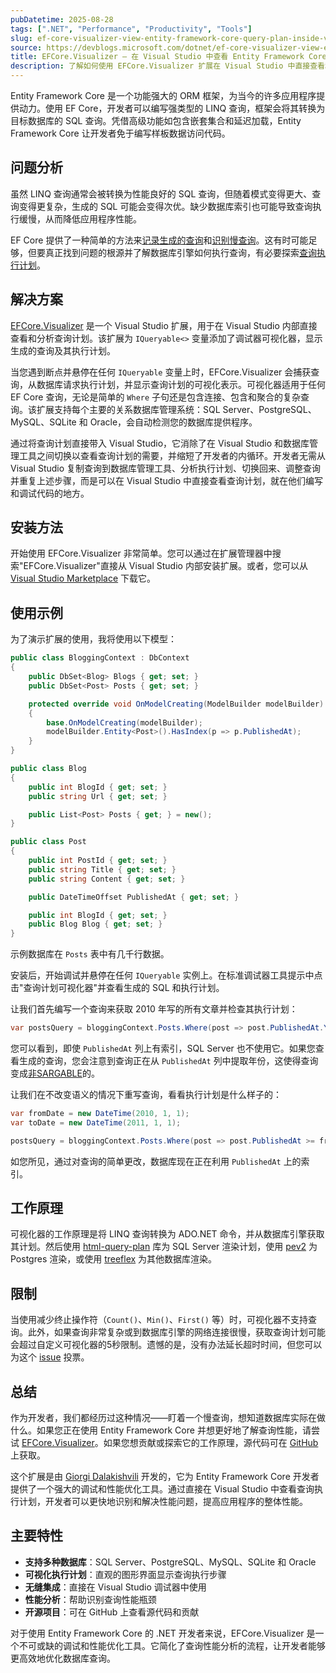 ```yaml
---
pubDatetime: 2025-08-28
tags: [".NET", "Performance", "Productivity", "Tools"]
slug: ef-core-visualizer-view-entity-framework-core-query-plan-inside-visual-studio
source: https://devblogs.microsoft.com/dotnet/ef-core-visualizer-view-entity-framework-core-query-plan-inside-visual-studio
title: EFCore.Visualizer – 在 Visual Studio 中查看 Entity Framework Core 查询计划
description: 了解如何使用 EFCore.Visualizer 扩展在 Visual Studio 中直接查看和分析 Entity Framework Core 查询的执行计划，优化数据库查询性能。
---
```


Entity Framework Core 是一个功能强大的 ORM 框架，为当今的许多应用程序提供动力。使用 EF Core，开发者可以编写强类型的 LINQ 查询，框架会将其转换为目标数据库的 SQL 查询。凭借高级功能如包含嵌套集合和延迟加载，Entity Framework Core 让开发者免于编写样板数据访问代码。

## 问题分析

虽然 LINQ 查询通常会被转换为性能良好的 SQL 查询，但随着模式变得更大、查询变得更复杂，生成的 SQL 可能会变得次优。缺少数据库索引也可能导致查询执行缓慢，从而降低应用程序性能。

EF Core 提供了一种简单的方法来[记录生成的查询](https://learn.microsoft.com/ef/core/logging-events-diagnostics/#simple-logging)和[识别慢查询](https://learn.microsoft.com/ef/core/performance/performance-diagnosis?tabs=simple-logging%2Cload-entities#identifying-slow-database-commands-via-logging)。这有时可能足够，但要真正找到问题的根源并了解数据库引擎如何执行查询，有必要探索[查询执行计划](https://learn.microsoft.com/sql/relational-databases/performance/execution-plans?view=sql-server-ver17)。

## 解决方案

[EFCore.Visualizer](https://marketplace.visualstudio.com/items?itemName=GiorgiDalakishvili.EFCoreVisualizer) 是一个 Visual Studio 扩展，用于在 Visual Studio 内部直接查看和分析查询计划。该扩展为 `IQueryable<>` 变量添加了调试器可视化器，显示生成的查询及其执行计划。

当您遇到断点并悬停在任何 `IQueryable` 变量上时，EFCore.Visualizer 会捕获查询，从数据库请求执行计划，并显示查询计划的可视化表示。可视化器适用于任何 EF Core 查询，无论是简单的 `Where` 子句还是包含连接、包含和聚合的复杂查询。该扩展支持每个主要的关系数据库管理系统：SQL Server、PostgreSQL、MySQL、SQLite 和 Oracle，会自动检测您的数据库提供程序。

通过将查询计划直接带入 Visual Studio，它消除了在 Visual Studio 和数据库管理工具之间切换以查看查询计划的需要，并缩短了开发者的内循环。开发者无需从 Visual Studio 复制查询到数据库管理工具、分析执行计划、切换回来、调整查询并重复上述步骤，而是可以在 Visual Studio 中直接查看查询计划，就在他们编写和调试代码的地方。

## 安装方法

开始使用 EFCore.Visualizer 非常简单。您可以通过在扩展管理器中搜索"EFCore.Visualizer"直接从 Visual Studio 内部安装扩展。或者，您可以从 [Visual Studio Marketplace](https://marketplace.visualstudio.com/items?itemName=GiorgiDalakishvili.EFCoreVisualizer) 下载它。

## 使用示例

为了演示扩展的使用，我将使用以下模型：

```csharp
public class BloggingContext : DbContext
{
    public DbSet<Blog> Blogs { get; set; }
    public DbSet<Post> Posts { get; set; }

    protected override void OnModelCreating(ModelBuilder modelBuilder)
    {
        base.OnModelCreating(modelBuilder);
        modelBuilder.Entity<Post>().HasIndex(p => p.PublishedAt);
    }
}

public class Blog
{
    public int BlogId { get; set; }
    public string Url { get; set; }

    public List<Post> Posts { get; } = new();
}

public class Post
{
    public int PostId { get; set; }
    public string Title { get; set; }
    public string Content { get; set; }

    public DateTimeOffset PublishedAt { get; set; }

    public int BlogId { get; set; }
    public Blog Blog { get; set; }
}
```

示例数据库在 `Posts` 表中有几千行数据。

安装后，开始调试并悬停在任何 `IQueryable` 实例上。在标准调试器工具提示中点击"查询计划可视化器"并查看生成的 SQL 和执行计划。

让我们首先编写一个查询来获取 2010 年写的所有文章并检查其执行计划：

```csharp
var postsQuery = bloggingContext.Posts.Where(post => post.PublishedAt.Year == 2010);
```

您可以看到，即使 `PublishedAt` 列上有索引，SQL Server 也不使用它。如果您查看生成的查询，您会注意到查询正在从 `PublishedAt` 列中提取年份，这使得查询变成[非SARGABLE](https://en.wikipedia.org/wiki/Sargable)的。

让我们在不改变语义的情况下重写查询，看看执行计划是什么样子的：

```csharp
var fromDate = new DateTime(2010, 1, 1);
var toDate = new DateTime(2011, 1, 1);

postsQuery = bloggingContext.Posts.Where(post => post.PublishedAt >= fromDate && post.PublishedAt < toDate);
```

如您所见，通过对查询的简单更改，数据库现在正在利用 `PublishedAt` 上的索引。

## 工作原理

可视化器的工作原理是将 LINQ 查询转换为 ADO.NET 命令，并从数据库引擎获取其计划。然后使用 [html-query-plan](https://github.com/JustinPealing/html-query-plan) 库为 SQL Server 渲染计划，使用 [pev2](https://github.com/dalibo/pev2/) 为 Postgres 渲染，或使用 [treeflex](https://github.com/dumptyd/treeflex) 为其他数据库渲染。

## 限制

当使用减少终止操作符（`Count()`、`Min()`、`First()` 等）时，可视化器不支持查询。此外，如果查询非常复杂或到数据库引擎的网络连接很慢，获取查询计划可能会超过自定义可视化器的5秒限制。遗憾的是，没有办法延长超时时间，但您可以为这个 [issue](https://github.com/microsoft/VSExtensibility/issues/325) 投票。

## 总结

作为开发者，我们都经历过这种情况——盯着一个慢查询，想知道数据库实际在做什么。如果您正在使用 Entity Framework Core 并想更好地了解查询性能，请尝试 [EFCore.Visualizer](https://marketplace.visualstudio.com/items?itemName=GiorgiDalakishvili.EFCoreVisualizer)。如果您想贡献或探索它的工作原理，源代码可在 [GitHub](https://github.com/Giorgi/EFCore.Visualizer) 上获取。

这个扩展是由 [Giorgi Dalakishvili](https://github.com/Giorgi) 开发的，它为 Entity Framework Core 开发者提供了一个强大的调试和性能优化工具。通过直接在 Visual Studio 中查看查询执行计划，开发者可以更快地识别和解决性能问题，提高应用程序的整体性能。

## 主要特性

- **支持多种数据库**：SQL Server、PostgreSQL、MySQL、SQLite 和 Oracle
- **可视化执行计划**：直观的图形界面显示查询执行步骤
- **无缝集成**：直接在 Visual Studio 调试器中使用
- **性能分析**：帮助识别查询性能瓶颈
- **开源项目**：可在 GitHub 上查看源代码和贡献

对于使用 Entity Framework Core 的 .NET 开发者来说，EFCore.Visualizer 是一个不可或缺的调试和性能优化工具。它简化了查询性能分析的流程，让开发者能够更高效地优化数据库查询。
